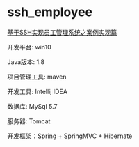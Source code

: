 # ssh_employee
[基于SSH实现员工管理系统之案例实现篇](https://www.imooc.com/learn/679)

开发平台: win10

Java版本: 1.8

项目管理工具: maven

开发工具: Intellij IDEA

数据库: MySql 5.7

服务器: Tomcat

开发框架：Spring + SpringMVC + Hibernate